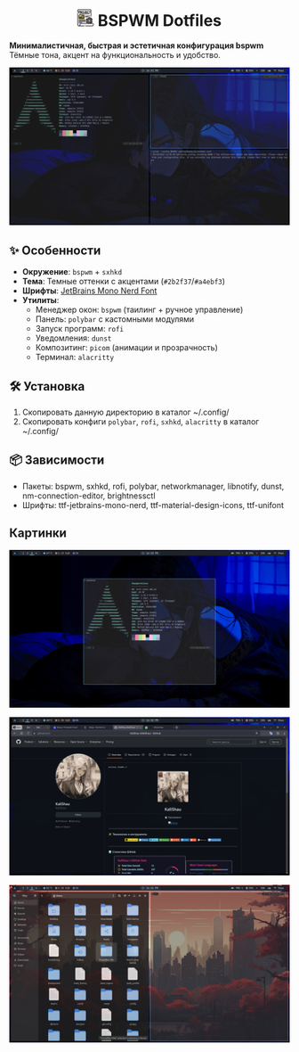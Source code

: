 <div align="center">
<h1 ><img src="./assets/icon.png" width="30"> BSPWM Dotfiles</h1>
</div>

**Минималистичная, быстрая и эстетичная конфигурация bspwm**  
Тёмные тона, акцент на функциональность и удобство.

![Screenshot](./assets/img-1.png)

## ✨ Особенности

- **Окружение**: `bspwm` + `sxhkd`
- **Тема**: Темные оттенки с акцентами (`#2b2f37`/`#a4ebf3`)
- **Шрифты**: [JetBrains Mono Nerd Font](https://www.nerdfonts.com/)
- **Утилиты**:
  - Менеджер окон: `bspwm` (таилинг + ручное управление)
  - Панель: `polybar` с кастомными модулями
  - Запуск программ: `rofi`
  - Уведомления: `dunst`
  - Композитинг: `picom` (анимации и прозрачность)
  - Терминал: `alacritty`

## 🛠 Установка

1. Скопировать данную директорию в каталог ~/.config/
2. Скопировать конфиги `polybar`, `rofi`, `sxhkd`, `alacritty` в каталог ~/.config/

## 📦 Зависимости

- Пакеты: bspwm, sxhkd, rofi, polybar, networkmanager, libnotify, dunst, nm-connection-editor, brightnessctl
- Шрифты: ttf-jetbrains-mono-nerd, ttf-material-design-icons, ttf-unifont

## Картинки

![Screenshot](./assets/img-2.png)

![Screenshot](./assets/img-3.png)

![Screenshot](./assets/img-4.png)

